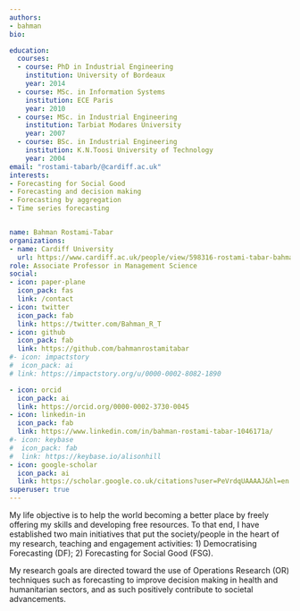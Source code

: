 ```yaml
---
authors:
- bahman
bio: 

education:
  courses:
  - course: PhD in Industrial Engineering
    institution: University of Bordeaux
    year: 2014
  - course: MSc. in Information Systems
    institution: ECE Paris
    year: 2010
  - course: MSc. in Industrial Engineering
    institution: Tarbiat Modares University
    year: 2007
  - course: BSc. in Industrial Engineering
    institution: K.N.Toosi University of Technology
    year: 2004
email: "rostami-tabarb/@cardiff.ac.uk"
interests:
- Forecasting for Social Good
- Forecasting and decision making
- Forecasting by aggregation
- Time series forecasting


name: Bahman Rostami-Tabar
organizations:
- name: Cardiff University
  url: https://www.cardiff.ac.uk/people/view/598316-rostami-tabar-bahman
role: Associate Professor in Management Science
social:
- icon: paper-plane
  icon_pack: fas
  link: /contact
- icon: twitter
  icon_pack: fab
  link: https://twitter.com/Bahman_R_T
- icon: github
  icon_pack: fab
  link: https://github.com/bahmanrostamitabar
#- icon: impactstory
#  icon_pack: ai
# link: https://impactstory.org/u/0000-0002-8082-1890

- icon: orcid
  icon_pack: ai
  link: https://orcid.org/0000-0002-3730-0045
- icon: linkedin-in
  icon_pack: fab
  link: https://www.linkedin.com/in/bahman-rostami-tabar-1046171a/
#- icon: keybase
#  icon_pack: fab
#  link: https://keybase.io/alisonhill
- icon: google-scholar
  icon_pack: ai
  link: https://scholar.google.co.uk/citations?user=PeVrdqUAAAAJ&hl=en
superuser: true
---
```


My life objective is to help the world becoming a better place by freely offering my skills and developing free resources. To that end, I have established two main initiatives that put the society/people in the heart of my research, teaching and engagement activities: 1) Democratising Forecasting (DF); 2) Forecasting for Social Good (FSG).

My research goals are directed toward the use of Operations Research (OR) techniques such as forecasting to improve decision making in health and humanitarian sectors, and as such positively contribute to societal advancements. 


